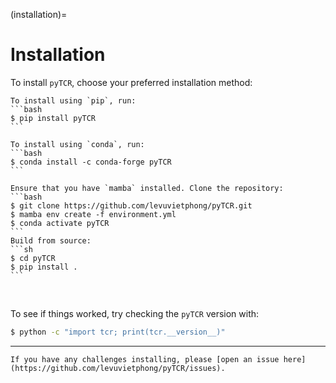 (installation)=

# Installation

To install `pyTCR`, choose your preferred installation method:
````{tab} PyPI
To install using `pip`, run:
```bash
$ pip install pyTCR
```
````

````{tab} Conda Forge
To install using `conda`, run:
```bash
$ conda install -c conda-forge pyTCR
```
````

````{tab} Source code
Ensure that you have `mamba` installed. Clone the repository:
```bash
$ git clone https://github.com/levuvietphong/pyTCR.git
$ mamba env create -f environment.yml
$ conda activate pyTCR
```
Build from source:
```sh
$ cd pyTCR
$ pip install .
```
````

<br>

To see if things worked, try checking the `pyTCR` version with:
```bash
$ python -c "import tcr; print(tcr.__version__)"
```

---

```{note}
If you have any challenges installing, please [open an issue here](https://github.com/levuvietphong/pyTCR/issues).
```

<!-- ## Help and Troubleshooting
In case of errors or difficulties upon installing `pyTCR`, you can report the issue [here](https://github.com/levuvietphong/pyTCR/issues). -->
